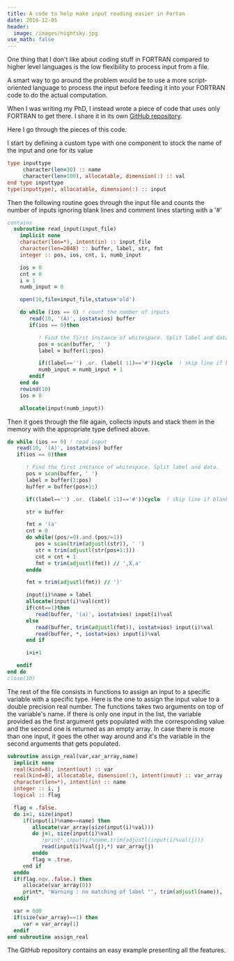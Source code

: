 ```yaml
---
title: A code to help make input reading easier in Fortan
date: 2016-12-05
header:
  image: /images/nightsky.jpg
use_math: false
---
```


One thing that I don't like about coding stuff in FORTRAN compared to higher level languages is the low flexibility to process input from a file.

A smart way to go around the problem would be to use a more script-oriented language to process the input before feeding it into your FORTRAN code to do the actual computation.

When I was writing my PhD, I instead wrote a piece of code that uses only FORTRAN to get there. I share it in its own [GitHub repository](https://github.com/jrekier/inputf90).

Here I go through the pieces of this code.

I start by defining a custom type with one component to stock the name of the input and one for its value

```fortran
type inputtype
     character(len=30) :: name
     character(len=100), allocatable, dimension(:) :: val
end type inputtype
type(inputtype), allocatable, dimension(:) :: input
```

Then the following routine goes through the input file and counts the number of inputs ignoring blank lines and comment lines starting with a '#'


```fortran
contains
  subroutine read_input(input_file)
    implicit none
    character(len=*), intent(in) :: input_file
    character(len=2048) :: buffer, label, str, fmt
    integer :: pos, ios, cnt, i, numb_input

    ios = 0
    cnt = 0
    i = 1
    numb_input = 0

    open(10,file=input_file,status='old')

    do while (ios == 0) ! count the number of inputs
       read(10, '(A)', iostat=ios) buffer
       if(ios == 0)then

          ! Find the first instance of whitespace. Split label and data.
          pos = scan(buffer, ' ')
          label = buffer(1:pos)

          if((label=='') .or. (label( :1)=='#'))cycle  ! skip line if blank or commented with '#'
          numb_input = numb_input + 1
       endif
    end do
    rewind(10)
    ios = 0  

    allocate(input(numb_input))  
```

Then it goes through the file again, collects inputs and stack them in the memory with the appropriate type defined above.

```fortran
do while (ios == 0) ! read input
   read(10, '(A)', iostat=ios) buffer
   if(ios == 0)then

      ! Find the first instance of whitespace. Split label and data.
      pos = scan(buffer, ' ')
      label = buffer(1:pos)
      buffer = buffer(pos+1:)

      if((label=='') .or. (label( :1)=='#'))cycle  ! skip line if blank or commented with '#'

      str = buffer

      fmt = '(a'
      cnt = 0
      do while((pos/=0).and.(pos/=1))
         pos = scan(trim(adjustl(str)), ' ')
         str = trim(adjustl(str(pos+1:)))
         cnt = cnt + 1
         fmt = trim(adjustl(fmt)) // ',X,a'
      enddo

      fmt = trim(adjustl(fmt)) // ')'

      input(i)%name = label
      allocate(input(i)%val(cnt))
      if(cnt==1)then
         read(buffer, '(a)', iostat=ios) input(i)%val
      else
         read(buffer, trim(adjustl(fmt)), iostat=ios) input(i)%val
         read(buffer, *, iostat=ios) input(i)%val
      end if

      i=i+1

   endif
end do
close(10)
```

The rest of the file consists in functions to assign an input to a specific variable with a specific type. Here is the one to assign the input value to a double precision real number.
The functions takes two arguments on top of the variable's name. If there is only one input in the list, the variable provided as the first argument gets populated with the corresponding value and the second one is returned as an empty array. In case there is more than one input, it goes the other way around and it's the variable in the second arguments that gets populated.

```fortran
subroutine assign_real(var,var_array,name)
  implicit none
  real(kind=8), intent(out) :: var
  real(kind=8), allocatable, dimension(:), intent(inout) :: var_array
  character(len=*), intent(in) :: name
  integer :: i, j
  logical :: flag

  flag = .false.
  do i=1, size(input)
     if(input(i)%name==name) then
        allocate(var_array(size(input(i)%val)))
        do j=1, size(input(i)%val)
           !print*,input(i)%name,trim(adjustl(input(i)%val(j)))
           read(input(i)%val(j),*) var_array(j)
        enddo
        flag = .true.
     end if
  enddo
  if(flag.eqv..false.) then
     allocate(var_array(0))
     print*, 'Warning : no matching of label "', trim(adjustl(name)), '" found in input file'
  endif

  var = 0d0
  if(size(var_array)==1) then
     var = var_array(1)
  endif
end subroutine assign_real
```

The GitHub repository contains an easy example presenting all the features.